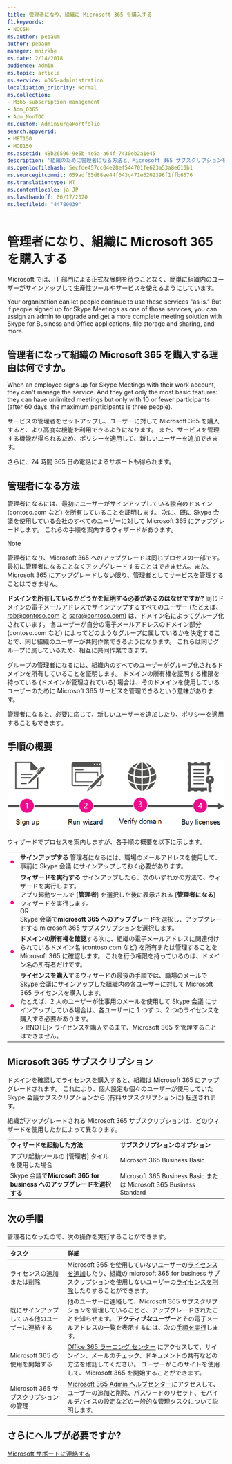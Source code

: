```yaml
---
title: 管理者になり、組織に Microsoft 365 を購入する
f1.keywords:
- NOCSH
ms.author: pebaum
author: pebaum
manager: mnirkhe
ms.date: 2/14/2018
audience: Admin
ms.topic: article
ms.service: o365-administration
localization_priority: Normal
ms.collection:
- M365-subscription-management
- Adm_O365
- Adm_NonTOC
ms.custom: AdminSurgePortfolio
search.appverid:
- MET150
- MOE150
ms.assetid: 48b26596-9e5b-4e5a-a64f-7430eb2a1e45
description: '組織のために管理者になる方法と、Microsoft 365 サブスクリプションを取得する方法について説明します。 '
ms.openlocfilehash: 5ecfde457cc04e28ef544701fe623a53a8e610b1
ms.sourcegitcommit: 659adf65d88ee44f643c471e6202396f1ffb6576
ms.translationtype: MT
ms.contentlocale: ja-JP
ms.lasthandoff: 06/17/2020
ms.locfileid: "44780039"
---
```

# <a name="become-the-admin-and-purchase-microsoft-365-for-your-organization"></a>管理者になり、組織に Microsoft 365 を購入する

Microsoft では、IT 部門による正式な展開を待つことなく、簡単に組織内のユーザーがサインアップして生産性ツールやサービスを使えるようにしています。
  
Your organization can let people continue to use these services "as is." But if people signed up for Skype Meetings as one of those services, you can assign an admin to upgrade and get a more complete meeting solution with Skype for Business and Office applications, file storage and sharing, and more.
  
## <a name="why-become-the-admin-and-buy-microsoft-365-for-your-organization"></a>管理者になって組織の Microsoft 365 を購入する理由は何ですか。

When an employee signs up for Skype Meetings with their work account, they can't manage the service. And they get only the most basic features: they can have unlimited meetings but only with 10 or fewer participants (after 60 days, the maximum participants is three people). 
  
サービスの管理者をセットアップし、ユーザーに対して Microsoft 365 を購入すると、より高度な機能を利用できるようになります。 また、サービスを管理する機能が得られるため、ポリシーを適用して、新しいユーザーを追加できます。
  
さらに、24 時間 365 日の電話によるサポートも得られます。
  
## <a name="how-to-become-the-admin"></a>管理者になる方法

管理者になるには、最初にユーザーがサインアップしている独自のドメイン (contoso.com など) を所有していることを証明します。 次に、既に Skype 会議を使用している会社のすべてのユーザーに対して Microsoft 365 にアップグレードします。 これらの手順を案内するウィザードがあります。
  
> [!NOTE]
> 管理者になり、Microsoft 365 へのアップグレードは同じプロセスの一部です。 最初に管理者になることなくアップグレードすることはできません。また、Microsoft 365 にアップグレードしない限り、管理者としてサービスを管理することはできません。 
  
 **ドメインを所有しているかどうかを証明する必要があるのはなぜですか?** 同じドメインの電子メールアドレスでサインアップするすべてのユーザー (たとえば、rob@contoso.com と sara@contoso.com) は、ドメイン名によってグループ化されています。 各ユーザーが自分の電子メールアドレスのドメイン部分 (contoso.com など) によってどのようなグループに属しているかを決定することで、同じ組織のユーザーが共同作業できるようになります。 これらは同じグループに属しているため、相互に共同作業できます。
  
グループの管理者になるには、組織内のすべてのユーザーがグループ化されるドメインを所有していることを証明します。 ドメインの所有権を証明する権限を持っている (ドメインが管理されている) 場合は、そのドメインを使用しているユーザーのために Microsoft 365 サービスを管理できるという意味があります。
  
管理者になると、必要に応じて、新しいユーザーを追加したり、ポリシーを適用することもできます。
  
## <a name="overview-of-the-steps"></a>手順の概要

![管理者になり、Microsoft 365 を購入する際に必要なフェーズの概要を示します。](../../media/1ee46aff-dccb-4bfd-abb3-811a616009af.png)
  
ウィザードでプロセスを案内しますが、各手順の概要を以下に示します。
  
|||
|:-----|:-----|
|![ピンクの丸の番号 1](../../media/a4da261d-2516-48c5-b58a-9c452b9086b8.png)|**サインアップする** 管理者になるには、職場のメールアドレスを使用して、事前に Skype 会議 にサインアップしておく必要があります。  <br/> |
|![ピンクの丸の番号 2](../../media/de3c1ab4-4f01-4026-b1ba-3265bdb32a89.png)|**ウィザードを実行する** サインアップしたら、次のいずれかの方法で、ウィザードを実行します。  <br/>  アプリ起動ツールで [**管理者**] を選択した後に表示される [**管理者になる**] ウィザードを実行します。  <br/>  OR  <br/>  Skype 会議で**microsoft 365 へのアップグレード**を選択し、アップグレードする microsoft 365 サブスクリプションを選択します。  <br/> |
|![ピンクの丸の番号 3](../../media/60fa378c-6ac1-4cbd-a782-2fa7ca619dc6.png)|**ドメインの所有権を確認**する次に、組織の電子メールアドレスに関連付けられているドメイン名 (contoso.com など) を所有または管理することを Microsoft 365 に確認します。 これを行う権限を持っているのは、ドメイン名の所有者だけです。  <br/> |
|![ピンクの丸の番号 4](../../media/1a0ff2ce-0942-405a-94e3-9bfeb1e5059e.png)|**ライセンスを購入**するウィザードの最後の手順では、職場のメールで Skype 会議にサインアップした組織内の各ユーザーに対して Microsoft 365 ライセンスを購入します。  <br/> たとえば、2 人のユーザーが仕事用のメールを使用して Skype 会議 にサインアップしている場合は、各ユーザーに 1 つずつ、2 つのライセンスを購入する必要があります。  <br/> > [!NOTE]> ライセンスを購入するまで、Microsoft 365 を管理することはできません。           |

## <a name="your-microsoft-365-subscription"></a>Microsoft 365 サブスクリプション

ドメインを確認してライセンスを購入すると、組織は Microsoft 365 にアップグレードされます。 これにより、個人設定も個々のユーザーが使用していた Skype 会議サブスクリプションから (有料サブスクリプションに) 転送されます。
  
組織がアップグレードされる Microsoft 365 サブスクリプションは、どのウィザードを使用したかによって異なります。
  
|||
|:-----|:-----|
|**ウィザードを起動した方法** <br/> |**サブスクリプションのオプション** <br/> |
|アプリ起動ツールの [管理者] タイルを使用した場合  <br/> |Microsoft 365 Business Basic  <br/> |
|Skype 会議で**Microsoft 365 for business へのアップグレードを選択する**  <br/> |Microsoft 365 Business Basic または Microsoft 365 Business Standard  <br/> |
   
## <a name="whats-next"></a>次の手順

管理者になったので、次の操作を実行することができます。
  
|****タスク****|****詳細****|
|:-----|:-----|
|ライセンスの追加または削除  <br/> |Microsoft 365 を使用していないユーザーの[ライセンスを追加](../../commerce/licenses/buy-licenses.md)したり、組織の microsoft 365 for business サブスクリプションを使用しないユーザーの[ライセンスを削除](../manage/remove-licenses-from-users.md)したりすることができます。  <br/> |
|既にサインアップしている他のユーザーに連絡する  <br/> |他のユーザーに連絡して、Microsoft 365 サブスクリプションを管理していることと、アップグレードされたことを知らせます。 **アクティブなユーザー**とその電子メールアドレスの一覧を表示するには、次の[手順を実行](../add-users/add-users.md)します。  <br/> |
|Microsoft 365 の使用を開始する  <br/> |[Office 365 ラーニング センター](https://support.microsoft.com/training) にアクセスして、サインイン、メールのチェック、ドキュメントの共有などの方法を確認してください。 ユーザーがこのサイトを使用して、Microsoft 365 を開始することができます。  <br/> |
|Microsoft 365 サブスクリプションの管理  <br/> |[Microsoft 365 Admin ヘルプセンター](../admin-home.md)にアクセスして、ユーザーの追加と削除、パスワードのリセット、モバイルデバイスの設定などの一般的な管理タスクについて説明します。  <br/> |

## <a name="still-need-help"></a>さらにヘルプが必要ですか?

[Microsoft サポートに連絡する](../contact-support-for-business-products.md)
